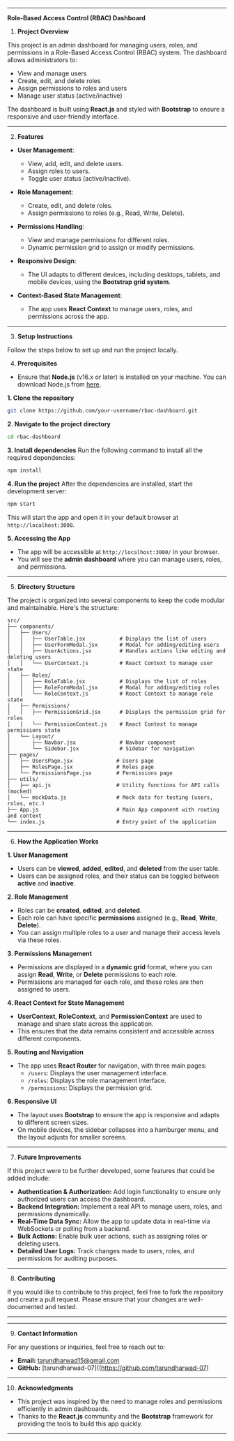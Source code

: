 

---

**Role-Based Access Control (RBAC) Dashboard**

1) **Project Overview**

This project is an admin dashboard for managing users, roles, and permissions in a Role-Based Access Control (RBAC) system. The dashboard allows administrators to:
- View and manage users
- Create, edit, and delete roles
- Assign permissions to roles and users
- Manage user status (active/inactive)

The dashboard is built using **React.js** and styled with **Bootstrap** to ensure a responsive and user-friendly interface.

---

2) **Features**

- **User Management**:
  - View, add, edit, and delete users.
  - Assign roles to users.
  - Toggle user status (active/inactive).
  
- **Role Management**:
  - Create, edit, and delete roles.
  - Assign permissions to roles (e.g., Read, Write, Delete).
  
- **Permissions Handling**:
  - View and manage permissions for different roles.
  - Dynamic permission grid to assign or modify permissions.

- **Responsive Design**:
  - The UI adapts to different devices, including desktops, tablets, and mobile devices, using the **Bootstrap grid system**.

- **Context-Based State Management**:
  - The app uses **React Context** to manage users, roles, and permissions across the app.
  
---

3) **Setup Instructions**

Follow the steps below to set up and run the project locally.

4) **Prerequisites**
- Ensure that **Node.js** (v16.x or later) is installed on your machine. You can download Node.js from [here](https://nodejs.org/).

 **1. Clone the repository**
```bash
git clone https://github.com/your-username/rbac-dashboard.git
```

 **2. Navigate to the project directory**
```bash
cd rbac-dashboard
```

 **3. Install dependencies**
Run the following command to install all the required dependencies:
```bash
npm install
```

 **4. Run the project**
After the dependencies are installed, start the development server:
```bash
npm start
```

This will start the app and open it in your default browser at `http://localhost:3000`.

 **5. Accessing the App**
- The app will be accessible at `http://localhost:3000/` in your browser.
- You will see the **admin dashboard** where you can manage users, roles, and permissions.

---

5) **Directory Structure**

The project is organized into several components to keep the code modular and maintainable. Here's the structure:

```
src/
├── components/
│   ├── Users/
│   │   ├── UserTable.jsx           # Displays the list of users
│   │   ├── UserFormModal.jsx       # Modal for adding/editing users
│   │   ├── UserActions.jsx         # Handles actions like editing and deleting users
│   │   └── UserContext.js          # React Context to manage user state
│   ├── Roles/
│   │   ├── RoleTable.jsx           # Displays the list of roles
│   │   ├── RoleFormModal.jsx       # Modal for adding/editing roles
│   │   └── RoleContext.js          # React Context to manage role state
│   ├── Permissions/
│   │   ├── PermissionGrid.jsx      # Displays the permission grid for roles
│   │   └── PermissionContext.js    # React Context to manage permissions state
│   └── Layout/
│       ├── Navbar.jsx              # Navbar component
│       └── Sidebar.jsx             # Sidebar for navigation
├── pages/
│   ├── UsersPage.jsx              # Users page
│   ├── RolesPage.jsx              # Roles page
│   └── PermissionsPage.jsx        # Permissions page
├── utils/
│   ├── api.js                     # Utility functions for API calls (mocked)
│   └── mockData.js                # Mock data for testing (users, roles, etc.)
├── App.js                         # Main App component with routing and context
└── index.js                       # Entry point of the application
```

---

6) **How the Application Works**

 **1. User Management**
- Users can be **viewed**, **added**, **edited**, and **deleted** from the user table.
- Users can be assigned roles, and their status can be toggled between **active** and **inactive**.

 **2. Role Management**
- Roles can be **created**, **edited**, and **deleted**.
- Each role can have specific **permissions** assigned (e.g., **Read**, **Write**, **Delete**).
- You can assign multiple roles to a user and manage their access levels via these roles.

 **3. Permissions Management**
- Permissions are displayed in a **dynamic grid** format, where you can assign **Read**, **Write**, or **Delete** permissions to each role.
- Permissions are managed for each role, and these roles are then assigned to users.

 **4. React Context for State Management**
- **UserContext**, **RoleContext**, and **PermissionContext** are used to manage and share state across the application.
- This ensures that the data remains consistent and accessible across different components.

 **5. Routing and Navigation**
- The app uses **React Router** for navigation, with three main pages:
  - `/users`: Displays the user management interface.
  - `/roles`: Displays the role management interface.
  - `/permissions`: Displays the permission grid.

 **6. Responsive UI**
- The layout uses **Bootstrap** to ensure the app is responsive and adapts to different screen sizes.
- On mobile devices, the sidebar collapses into a hamburger menu, and the layout adjusts for smaller screens.

---

7) **Future Improvements**

If this project were to be further developed, some features that could be added include:

- **Authentication & Authorization:** Add login functionality to ensure only authorized users can access the dashboard.
- **Backend Integration:** Implement a real API to manage users, roles, and permissions dynamically.
- **Real-Time Data Sync:** Allow the app to update data in real-time via WebSockets or polling from a backend.
- **Bulk Actions:** Enable bulk user actions, such as assigning roles or deleting users.
- **Detailed User Logs:** Track changes made to users, roles, and permissions for auditing purposes.

---

8) **Contributing**

If you would like to contribute to this project, feel free to fork the repository and create a pull request. Please ensure that your changes are well-documented and tested.

---



---

9) **Contact Information**

For any questions or inquiries, feel free to reach out to:
- **Email:** tarundharwad15@gmail.com
- **GitHub:** [tarundharwad-07]((https://github.com/tarundharwad-07)

---

10) **Acknowledgments**
- This project was inspired by the need to manage roles and permissions efficiently in admin dashboards.
- Thanks to the **React.js** community and the **Bootstrap** framework for providing the tools to build this app quickly.

---



